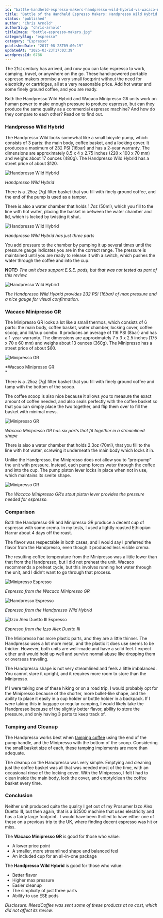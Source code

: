 ```yaml
---
id: "battle-handheld-espresso-makers-handpresso-wild-hybrid-vs-wacaco-minipresso-gr"
title: "Battle of the Handheld Espresso Makers: Handpresso Wild Hybrid vs Wacaco Minipresso GR"
status: "published"
author: "Chris Arnold"
authorSlug: "chris-arnold"
titleImage: "battle-espresso-makers.jpg"
categorySlug: "espresso"
category: "Espresso"
publishedDate: "2017-08-28T09:00:19"
updatedAt: "2025-03-23T17:03:39"
wordpressId: 6786
---
```


The 21st century has arrived, and now you can take espresso to work, camping, travel, or anywhere on the go. These hand-powered portable espresso makers promise a very small footprint without the need for electricity or cartridges, all at a very reasonable price. Add hot water and some finely ground coffee, and you are ready.

Both the Handpresso Wild Hybrid and Wacaco Minipresso GR units work on human power to make enough pressure to produce espresso, but can they produce the same quality as a commercial espresso machine? And how do they compare to each other? Read on to find out.

### Handpresso Wild Hybrid

The Handpresso Wild looks somewhat like a small bicycle pump, which consists of 3 parts: the main body, coffee basket, and a locking cover. It produces a maximum of 232 PSI (16bar) and has a 2-year warranty. The dimensions are approximately 8.5 x 4 x 2.75 inches (220 x 100 x 70 mm) and weighs about 17 ounces (480g). The Handpresso Wild Hybrid has a street price of about $120.

![Handpresso Wild Hybrid](DSC01449-650x366.jpg)

*Handpresso Wild Hybrid*

There is a .25oz (7g) filter basket that you fill with finely ground coffee, and the end of the pump is used as a tamper.

There is also a water chamber that holds 1.7oz (50ml), which you fill to the line with hot water, placing the basket in between the water chamber and lid, which is locked by twisting it shut.

![Handpresso Wild Hybrid](DSC01452-650x601.jpg)

*Handpresso Wild Hybrid has just three parts*

You add pressure to the chamber by pumping it up several times until the pressure gauge indicates you are in the correct range. The pressure is maintained until you are ready to release it with a switch, which pushes the water through the coffee and into the cup.

**NOTE:** *The unit does support E.S.E. pods, but that was not tested as part of this review.*

![Handpresso Wild Hybrid](DSC01454-650x461.jpg)

*The Handpresso Wild Hybrid provides 232 PSI (16bar) of max pressure and a nice gauge for visual confirmation.*

### Wacaco Minipresso GR

The Minipresso GR looks a lot like a small thermos, which consists of 6 parts: the main body, coffee basket, water chamber, locking cover, coffee scoop, and lid/cup combo. It produces an average of 116 PSI (8bar) and has a 1-year warranty. The dimensions are approximately 7 x 3 x 2.5 inches (175 x 70 x 60 mm) and weighs about 13 ounces (360g). The Minipresso has a street price of about $60.

![Minipresso GR](DSC01455-431x650.jpg)

*Wacaco Minipresso GR  
*

There is a .25oz (7g) filter basket that you fill with finely ground coffee and tamp with the bottom of the scoop.

The coffee scoop is also nice because it allows you to measure the exact amount of coffee needed, and also seals perfectly with the coffee basket so that you can simply place the two together, and flip them over to fill the basket with minimal mess.

![Minipresso GR](DSC01456-650x447.jpg)

*Wacaco Minipresso GR has six parts that fit together in a streamlined shape*

There is also a water chamber that holds 2.3oz (70ml), that you fill to the line with hot water, screwing it underneath the main body which locks it in.

Unlike the Handpresso, the Minipresso does not allow you to “pre-pump” the unit with pressure. Instead, each pump forces water through the coffee and into the cup. The pump piston lever locks in place when not in use, which maintains its svelte shape.

![Minipresso GR](DSC01462-463x650.jpg)

*The Wacaco Minipresso GR’s stout piston lever provides the pressure needed for espresso.*

### Comparison

Both the Handpresso GR and Minipresso GR produce a decent cup of espresso with some crema. In my tests, I used a lightly roasted Ethiopian Harrar about 4 days off the roast.

The flavor was respectable in both cases, and I would say I preferred the flavor from the Handpresso, even though it produced less visible crema.

The resulting coffee temperature from the Minipresso was a little lower than that from the Handpresso, but I did not preheat the unit. Wacaco recommends a preheat cycle, but this involves running hot water through the unit, and I didn’t want to go through that process.

![Minipresso Espresso](DSC01485-650x496.jpg)

*Espresso from the Wacaco Minipresso GR*

![Handpresso Espresso](DSC014771-650x478.jpg)

*Espresso from the Handpresso Wild Hybrid*

![Izzo Alex Duetto III Espresso](DSC014811-650x488.jpg)

*Espresso from the Izzo Alex Duetto III*

The Minipresso has more plastic parts, and they are a little thinner. The Handpresso uses a lot more metal, and the plastic it does use seems to be thicker. However, both units are well-made and have a solid feel. I expect either unit would hold up well and survive normal abuse like dropping them or overseas traveling.

The Handpresso shape is not very streamlined and feels a little imbalanced. You cannot store it upright, and it requires more room to store than the Minipresso.

If I were taking one of these hiking or on a road trip, I would probably opt for the Minipresso because of the shorter, more bullet-like shape, and the ability to place it easily in a cup holder or bottle holder in a backpack. If I were taking this in luggage or regular camping, I would likely take the Handpresso because of the slightly better flavor, ability to store the pressure, and only having 3 parts to keep track of.

### Tamping and Cleanup

The Handpresso works best when [tamping coffee](http://ineedcoffee.com/espresso-tamping/) using the end of the pump handle, and the Minipresso with the bottom of the scoop. Considering the small basket size of each, these tamping implements are more than adequate.

The cleanup on the Handpresso was very simple. Emptying and cleaning just the coffee basket was all that was needed most of the time, with an occasional rinse of the locking cover. With the Minipresso, I felt I had to clean inside the main body, lock the cover, and empty/clean the coffee basket every time.

### Conclusion

Neither unit produced quite the quality I get out of my Prosumer Izzo Alex Duetto III, but then again, that is a $2500 machine that uses electricity and has a fairly large footprint.  I would have been thrilled to have either one of these on a previous trip to the UK, where finding decent espresso was hit or miss.

The **Wacaco Minipresso GR** is good for those who value:

-   A lower price point
-   A smaller, more streamlined shape and balanced feel
-   An included cup for an all-in-one package

The **Handpresso Wild Hybrid** is good for those who value:

-   Better flavor
-   Higher max pressure
-   Easier cleanup
-   The simplicity of just three parts
-   Ability to use ESE pods

*Disclosure: INeedCoffee was sent some of these products at no cost, which did not affect its review.*
